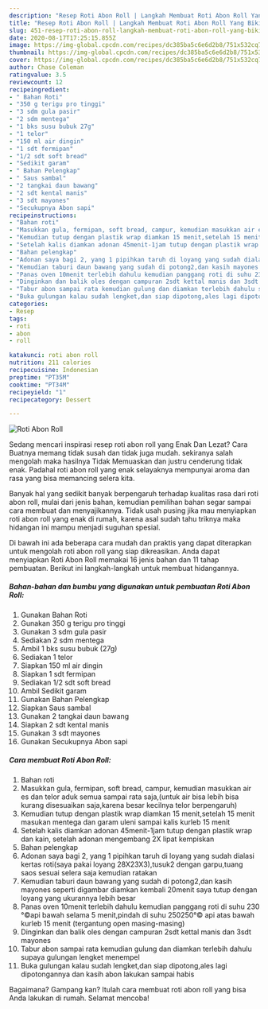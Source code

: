 ```yaml
---
description: "Resep Roti Abon Roll | Langkah Membuat Roti Abon Roll Yang Bikin Ngiler"
title: "Resep Roti Abon Roll | Langkah Membuat Roti Abon Roll Yang Bikin Ngiler"
slug: 451-resep-roti-abon-roll-langkah-membuat-roti-abon-roll-yang-bikin-ngiler
date: 2020-08-17T17:25:15.855Z
image: https://img-global.cpcdn.com/recipes/dc385ba5c6e6d2b8/751x532cq70/roti-abon-roll-foto-resep-utama.jpg
thumbnail: https://img-global.cpcdn.com/recipes/dc385ba5c6e6d2b8/751x532cq70/roti-abon-roll-foto-resep-utama.jpg
cover: https://img-global.cpcdn.com/recipes/dc385ba5c6e6d2b8/751x532cq70/roti-abon-roll-foto-resep-utama.jpg
author: Chase Coleman
ratingvalue: 3.5
reviewcount: 12
recipeingredient:
- " Bahan Roti"
- "350 g terigu pro tinggi"
- "3 sdm gula pasir"
- "2 sdm mentega"
- "1 bks susu bubuk 27g"
- "1 telor"
- "150 ml air dingin"
- "1 sdt fermipan"
- "1/2 sdt soft bread"
- "Sedikit garam"
- " Bahan Pelengkap"
- " Saus sambal"
- "2 tangkai daun bawang"
- "2 sdt kental manis"
- "3 sdt mayones"
- "Secukupnya Abon sapi"
recipeinstructions:
- "Bahan roti"
- "Masukkan gula, fermipan, soft bread, campur, kemudian masukkan air es dan telor aduk semua sampai rata saja,(untuk air bisa lebih bisa kurang disesuaikan saja,karena besar kecilnya telor berpengaruh)"
- "Kemudian tutup dengan plastik wrap diamkan 15 menit,setelah 15 menit masukan mentega dan garam uleni sampai kalis kurleb 15 menit"
- "Setelah kalis diamkan adonan 45menit-1jam tutup dengan plastik wrap dan kain, setelah adonan mengembang 2X lipat kempiskan"
- "Bahan pelengkap"
- "Adonan saya bagi 2, yang 1 pipihkan taruh di loyang yang sudah dialasi kertas roti(saya pakai loyang 28X23X3),tusuk2 dengan garpu,tuang saos sesuai selera saja kemudian ratakan"
- "Kemudian taburi daun bawang yang sudah di potong2,dan kasih mayones seperti digambar diamkan kembali 20menit saya tutup dengan loyang yang ukurannya lebih besar"
- "Panas oven 10menit terlebih dahulu kemudian panggang roti di suhu 230 °©api bawah selama 5 menit,pindah di suhu 250250°© api atas bawah kurleb 15 menit (tergantung open masing-masing)"
- "Dinginkan dan balik oles dengan campuran 2sdt kettal manis dan 3sdt mayones"
- "Tabur abon sampai rata kemudian gulung dan diamkan terlebih dahulu supaya gulungan lengket menempel"
- "Buka gulungan kalau sudah lengket,dan siap dipotong,ales lagi dipotongannya dan kasih abon lakukan sampai habis"
categories:
- Resep
tags:
- roti
- abon
- roll

katakunci: roti abon roll 
nutrition: 211 calories
recipecuisine: Indonesian
preptime: "PT35M"
cooktime: "PT34M"
recipeyield: "1"
recipecategory: Dessert

---
```



![Roti Abon Roll](https://img-global.cpcdn.com/recipes/dc385ba5c6e6d2b8/751x532cq70/roti-abon-roll-foto-resep-utama.jpg)

Sedang mencari inspirasi resep roti abon roll yang Enak Dan Lezat? Cara Buatnya memang tidak susah dan tidak juga mudah. sekiranya salah mengolah maka hasilnya Tidak Memuaskan dan justru cenderung tidak enak. Padahal roti abon roll yang enak selayaknya mempunyai aroma dan rasa yang bisa memancing selera kita.



Banyak hal yang sedikit banyak berpengaruh terhadap kualitas rasa dari roti abon roll, mulai dari jenis bahan, kemudian pemilihan bahan segar sampai cara membuat dan menyajikannya. Tidak usah pusing jika mau menyiapkan roti abon roll yang enak di rumah, karena asal sudah tahu triknya maka hidangan ini mampu menjadi suguhan spesial.


Di bawah ini ada beberapa cara mudah dan praktis yang dapat diterapkan untuk mengolah roti abon roll yang siap dikreasikan. Anda dapat menyiapkan Roti Abon Roll memakai 16 jenis bahan dan 11 tahap pembuatan. Berikut ini langkah-langkah untuk membuat hidangannya.

<!--inarticleads1-->

##### Bahan-bahan dan bumbu yang digunakan untuk pembuatan Roti Abon Roll:

1. Gunakan  Bahan Roti
1. Gunakan 350 g terigu pro tinggi
1. Gunakan 3 sdm gula pasir
1. Sediakan 2 sdm mentega
1. Ambil 1 bks susu bubuk (27g)
1. Sediakan 1 telor
1. Siapkan 150 ml air dingin
1. Siapkan 1 sdt fermipan
1. Sediakan 1/2 sdt soft bread
1. Ambil Sedikit garam
1. Gunakan  Bahan Pelengkap
1. Siapkan  Saus sambal
1. Gunakan 2 tangkai daun bawang
1. Siapkan 2 sdt kental manis
1. Gunakan 3 sdt mayones
1. Gunakan Secukupnya Abon sapi




<!--inarticleads2-->

##### Cara membuat Roti Abon Roll:

1. Bahan roti
1. Masukkan gula, fermipan, soft bread, campur, kemudian masukkan air es dan telor aduk semua sampai rata saja,(untuk air bisa lebih bisa kurang disesuaikan saja,karena besar kecilnya telor berpengaruh)
1. Kemudian tutup dengan plastik wrap diamkan 15 menit,setelah 15 menit masukan mentega dan garam uleni sampai kalis kurleb 15 menit
1. Setelah kalis diamkan adonan 45menit-1jam tutup dengan plastik wrap dan kain, setelah adonan mengembang 2X lipat kempiskan
1. Bahan pelengkap
1. Adonan saya bagi 2, yang 1 pipihkan taruh di loyang yang sudah dialasi kertas roti(saya pakai loyang 28X23X3),tusuk2 dengan garpu,tuang saos sesuai selera saja kemudian ratakan
1. Kemudian taburi daun bawang yang sudah di potong2,dan kasih mayones seperti digambar diamkan kembali 20menit saya tutup dengan loyang yang ukurannya lebih besar
1. Panas oven 10menit terlebih dahulu kemudian panggang roti di suhu 230 °©api bawah selama 5 menit,pindah di suhu 250250°© api atas bawah kurleb 15 menit (tergantung open masing-masing)
1. Dinginkan dan balik oles dengan campuran 2sdt kettal manis dan 3sdt mayones
1. Tabur abon sampai rata kemudian gulung dan diamkan terlebih dahulu supaya gulungan lengket menempel
1. Buka gulungan kalau sudah lengket,dan siap dipotong,ales lagi dipotongannya dan kasih abon lakukan sampai habis




Bagaimana? Gampang kan? Itulah cara membuat roti abon roll yang bisa Anda lakukan di rumah. Selamat mencoba!
